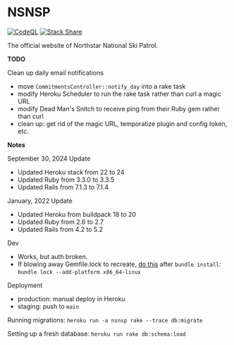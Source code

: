 NSNSP
=====
[![CodeQL](https://github.com/nsnsp/schedule/actions/workflows/github-code-scanning/codeql/badge.svg)](https://github.com/nsnsp/schedule/actions/workflows/github-code-scanning/codeql)
[![Stack Share](http://img.shields.io/badge/tech-stack-0690fa.svg?style=flat)](http://stackshare.io/rossdakin/northstar-national-ski-patrol)

The official website of Northstar National Ski Patrol.

**TODO**

Clean up daily email notifications
- move `CommitmentsController::notify_day` into a rake task
- modify Heroku Scheduler to run the rake task rather than curl a magic URL
- modify Dead Man's Snitch to receive ping from their Ruby gem rather than curl
- clean up: get rid of the magic URL, temporatize plugin and config token, etc.

**Notes**

September 30, 2024 Update
- Updated Heroku stack from 22 to 24
- Updated Ruby from 3.3.0 to 3.3.5
- Updated Rails from 7.1.3 to 7.1.4

January, 2022 Update
- Updated Heroku from buildpack 18 to 20
- Updated Ruby from 2.6 to 2.7
- Updated Rails from 4.2 to 5.2

Dev
- Works, but auth broken.
- If blowing away Gemfile.lock to recreate, [do this](https://devcenter.heroku.com/articles/bundler-version#known-upgrade-issues) after `bundle install`: `bundle lock --add-platform x86_64-linux`

Deployment
- production: manual deploy in Heroku
- staging: push to `main`

Running migrations: `heroku run -a nsnsp rake --trace db:migrate`

Setting up a fresh database: `heroku run rake db:schema:load`
